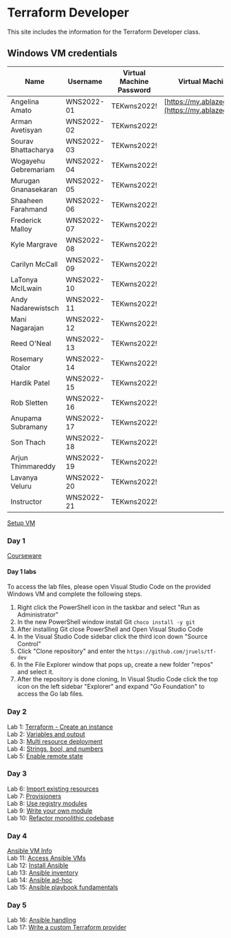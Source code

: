 # Terraform Developer

This site includes the information for the Terraform Developer class.

## Windows VM credentials 

| Name                 | Username    | Virtual Machine Password | Virtual Machine Portal                  |
|----------------------|------------|--------------------------|-----------------------------------------|
| Angelina Amato       | WNS2022-01  | TEKwns2022!              | [https://my.ablazedesktop.com](https://my.ablazedesktop.com) |
| Arman Avetisyan      | WNS2022-02  | TEKwns2022!              |                                         |
| Sourav Bhattacharya  | WNS2022-03  | TEKwns2022!              |                                         |
| Wogayehu Gebremariam | WNS2022-04  | TEKwns2022!              |                                         |
| Murugan Gnanasekaran | WNS2022-05  | TEKwns2022!              |                                         |
| Shaaheen Farahmand   | WNS2022-06  | TEKwns2022!              |                                         |
| Frederick Malloy     | WNS2022-07  | TEKwns2022!              |                                         |
| Kyle Margrave        | WNS2022-08  | TEKwns2022!              |                                         |
| Carilyn McCall       | WNS2022-09  | TEKwns2022!              |                                         |
| LaTonya McILwain     | WNS2022-10  | TEKwns2022!              |                                         |
| Andy Nadarewistsch   | WNS2022-11  | TEKwns2022!              |                                         |
| Mani Nagarajan       | WNS2022-12  | TEKwns2022!              |                                         |
| Reed O'Neal          | WNS2022-13  | TEKwns2022!              |                                         |
| Rosemary Otalor      | WNS2022-14  | TEKwns2022!              |                                         |
| Hardik Patel         | WNS2022-15  | TEKwns2022!              |                                         |
| Rob Sletten          | WNS2022-16  | TEKwns2022!              |                                         |
| Anupama Subramany    | WNS2022-17  | TEKwns2022!              |                                         |
| Son Thach           | WNS2022-18  | TEKwns2022!              |                                         |
| Arjun Thimmareddy   | WNS2022-19  | TEKwns2022!              |                                         |
| Lavanya Veluru      | WNS2022-20  | TEKwns2022!              |                                         |
| Instructor          | WNS2022-21  | TEKwns2022!              |                                         |

[Setup VM](labs/setup.md)

### Day 1 
[Courseware](https://github.com/jruels/tf-dev/raw/refs/heads/main/Go%20courseware%20and%20labs/Courseware%20Day%201.zip)

#### Day 1 labs 
To access the lab files, please open Visual Studio Code on the provided Windows VM and complete the following steps. 

1. Right click the PowerShell icon in the taskbar and select "Run as Administrator"
2. In the new PowerShell window install Git `choco install -y git`
3. After installing Git close PowerShell and Open Visual Studio Code
4. In the Visual Studio Code sidebar click the third icon down "Source Control"
5. Click "Clone repository" and enter the `https://github.com/jruels/tf-dev`
6. In the File Explorer window that pops up, create a new folder "repos" and select it. 
7. After the repository is done cloning, In Visual Studio Code click the top icon on the left sidebar "Explorer" and expand "Go Foundation" to access the Go lab files.



### Day 2
Lab 1: [Terraform - Create an instance](labs/tf-first-instance)    
Lab 2: [Variables and output](labs/tf-variables-and-output)   
Lab 3: [Multi resource deployment](labs/tf-more-variables)   
Lab 4: [Strings, bool, and numbers](labs/tf-even-more-variables)   
Lab 5: [Enable remote state](labs/tf-remote-state)   

### Day 3
Lab 6: [Import existing resources](labs/tf-import)   
Lab 7: [Provisioners](labs/tf-provisioner)   
Lab 8: [Use registry modules](labs/tf-module)   
Lab 9: [Write your own module](labs/tf-write-module)   
Lab 10: [Refactor monolithic codebase](labs/tf-refactor)   

### Day 4
[Ansible VM Info](ansible-vms.md)   
Lab 11: [Access Ansible VMs](labs/ssh-setup)   
Lab 12: [Install Ansible](labs/setup-ansible)   
Lab 13: [Ansible inventory](labs/inventory)   
Lab 14: [Ansible ad-hoc](labs/ad-hoc)   
Lab 15: [Ansible playbook fundamentals](labs/playbook-fun)   

### Day 5
Lab 16: [Ansible handling](labs/error-handling)   
Lab 17: [Write a custom Terraform provider](labs/write-custom-provider)   
